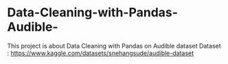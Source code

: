 # Data-Cleaning-with-Pandas-Audible-
This project is about Data Cleaning with Pandas on Audible dataset
Dataset : https://www.kaggle.com/datasets/snehangsude/audible-dataset
